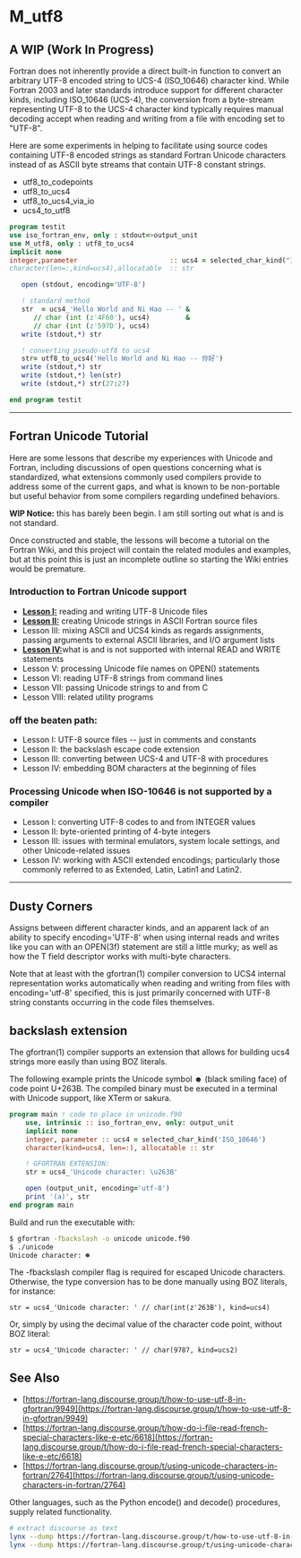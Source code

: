 # M_utf8

## A WIP (Work In Progress)

Fortran does not inherently provide a direct built-in function to
convert an arbitrary UTF-8 encoded string to UCS-4 (ISO_10646) character
kind. While Fortran 2003 and later standards introduce support for
different character kinds, including ISO_10646 (UCS-4), the conversion
from a byte-stream representing UTF-8 to the UCS-4 character kind typically
requires manual decoding accept when reading and writing from a file with
encoding set to "UTF-8".

Here are some experiments in helping to facilitate using source codes
containing UTF-8 encoded strings as standard Fortran Unicode characters
instead of as ASCII byte streams that contain UTF-8 constant strings.

 + utf8_to_codepoints
 + utf8_to_ucs4
 + utf8_to_ucs4_via_io
 + ucs4_to_utf8

```fortran
program testit
use iso_fortran_env, only : stdout=>output_unit
use M_utf8, only : utf8_to_ucs4
implicit none
integer,parameter                       :: ucs4 = selected_char_kind("ISO_10646")
character(len=:,kind=ucs4),allocatable  :: str

   open (stdout, encoding='UTF-8')

   ! standard method
   str  = ucs4_'Hello World and Ni Hao -- ' &
      // char (int (z'4F60'), ucs4)         &
      // char (int (z'597D'), ucs4)
   write (stdout,*) str

   ! converting pseudo-utf8 to ucs4
   str= utf8_to_ucs4('Hello World and Ni Hao -- 你好')
   write (stdout,*) str
   write (stdout,*) len(str)
   write (stdout,*) str(27:27)

end program testit
```
-------------------------------------------------------------
## Fortran Unicode Tutorial

Here are some lessons that describe my experiences with Unicode and
Fortran, including discussions of open questions concerning what is
standardized, what extensions commonly used compilers provide to address
some of the current gaps, and what is known to be non-portable but useful
behavior from some compilers regarding undefined behaviors.

**WIP Notice:** this has barely been begin. I am still sorting out what is and is
not standard.

Once constructed and stable, the lessons will become a tutorial on the Fortran Wiki,
and this project will contain the related modules and examples, but at this point
this is just an incomplete outline so starting the Wiki entries would be premature.

### Introduction to Fortran Unicode support 
   + [**Lesson I:**](docs/lesson1_ucs4.md) reading and writing UTF-8 Unicode files
   + [**Lesson II:**](docs/lesson2_ucs4.md) creating Unicode strings in ASCII Fortran source files
   + Lesson III: mixing ASCII and UCS4 kinds as regards assignments, passing arguments
                  to external ASCII libraries, and I/O argument lists
   + [**Lesson IV:**](docs/lesson4_ucs.md)what is and is not supported with internal READ and WRITE statements
   + Lesson V:   processing Unicode file names on OPEN() statements
   + Lesson VI:   reading UTF-8 strings from command lines
   + Lesson VII:  passing Unicode strings to and from C
   + Lesson VIII: related utility programs

### off the beaten path:
   + Lesson I: UTF-8 source files -- just in comments and constants
   + Lesson II: the backslash escape code extension
   + Lesson III: converting between UCS-4 and UTF-8 with procedures
   + Lesson IV: embedding BOM characters at the beginning of files

### Processing Unicode when ISO-10646 is not supported by a compiler
   + Lesson I: converting UTF-8 codes to and from INTEGER values
   + Lesson II: byte-oriented printing of 4-byte integers
   + Lesson III: issues with terminal emulators, system locale settings, and
                  other Unicode-related issues
   + Lesson IV: working with ASCII extended encodings; particularly those
                 commonly referred to as Extended, Latin, Latin1 and Latin2.
-------------------------------------------------------------

## Dusty Corners
Assigns between different character kinds, and an apparent
lack of an ability to specify encoding='UTF-8' when using
internal reads and writes like you can with an OPEN(3f)
statement are still a little murky; as well as how the T
field descriptor works with multi-byte characters.

Note that at least with the gfortran(1) compiler conversion
to UCS4 internal representation works automatically when
reading and writing from files with encoding='utf-8' specified,
this is just primarily concerned with UTF-8 string constants occurring
in the code files themselves.

## backslash extension

The gfortran(1) compiler supports an extension that allows for building
ucs4 strings more easily than using BOZ literals.

The following example prints the Unicode symbol ☻ (black smiling face)
of code point U+263B. The compiled binary must be executed in a terminal
with Unicode support, like XTerm or sakura.

```fortran
program main ! code to place in unicode.f90
    use, intrinsic :: iso_fortran_env, only: output_unit
    implicit none
    integer, parameter :: ucs4 = selected_char_kind('ISO_10646')
    character(kind=ucs4, len=:), allocatable :: str

    ! GFORTRAN EXTENSION:
    str = ucs4_'Unicode character: \u263B'

    open (output_unit, encoding='utf-8')
    print '(a)', str
end program main
```

Build and run the executable with:

```bash
$ gfortran -fbackslash -o unicode unicode.f90
$ ./unicode
Unicode character: ☻
```

The -fbackslash compiler flag is required for escaped Unicode
characters. Otherwise, the type conversion has to be done manually using
BOZ literals, for instance:
```text
str = ucs4_'Unicode character: ' // char(int(z'263B'), kind=ucs4)
```

Or, simply by using the decimal value of the character code point, without BOZ literal:

```text
str = ucs4_'Unicode character: ' // char(9787, kind=ucs2)
```

## See Also

 + [https://fortran-lang.discourse.group/t/how-to-use-utf-8-in-gfortran/9949](https://fortran-lang.discourse.group/t/how-to-use-utf-8-in-gfortran/9949)
 + [https://fortran-lang.discourse.group/t/how-do-i-file-read-french-special-characters-like-e-etc/6618](https://fortran-lang.discourse.group/t/how-do-i-file-read-french-special-characters-like-e-etc/6618)
 + [https://fortran-lang.discourse.group/t/using-unicode-characters-in-fortran/2764](https://fortran-lang.discourse.group/t/using-unicode-characters-in-fortran/2764)

 Other languages, such as the Python encode() and decode() procedures, supply related functionality.

```bash
# extract discourse as text
lynx --dump https://fortran-lang.discourse.group/t/how-to-use-utf-8-in-gfortran/9949
lynx --dump https://fortran-lang.discourse.group/t/using-unicode-characters-in-fortran/2764
```
